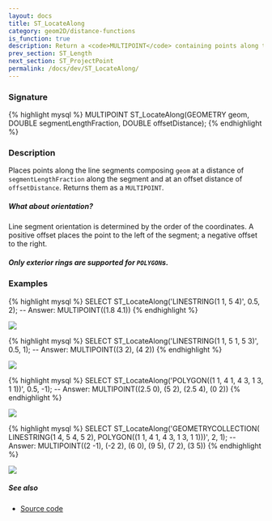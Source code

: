 ```yaml
---
layout: docs
title: ST_LocateAlong
category: geom2D/distance-functions
is_function: true
description: Return a <code>MULTIPOINT</code> containing points along the line segments of a Geometry at a given segment length fraction and offset distance
prev_section: ST_Length
next_section: ST_ProjectPoint
permalink: /docs/dev/ST_LocateAlong/
---
```


### Signature

{% highlight mysql %}
MULTIPOINT ST_LocateAlong(GEOMETRY geom,
                          DOUBLE segmentLengthFraction,
                          DOUBLE offsetDistance);
{% endhighlight %}

### Description

Places points along the line segments composing `geom` at a distance of
`segmentLengthFraction` along the segment and at an offset distance of
`offsetDistance`. Returns them as a `MULTIPOINT`.

<div class="note">
  <h5>What about orientation?</h5>
  <p>Line segment orientation is determined by the order of the coordinates. A
  positive offset places the point to the left of the segment; a negative
  offset to the right.</p>
</div>

<div class="note warning">
  <h5>Only exterior rings are supported for <code>POLYGON</code>s.</h5>
</div>

### Examples

{% highlight mysql %}
SELECT ST_LocateAlong('LINESTRING(1 1, 5 4)', 0.5, 2);
-- Answer: MULTIPOINT((1.8 4.1))
{% endhighlight %}

<img class="displayed" src="../ST_LocateAlong_0.png"/>

{% highlight mysql %}
SELECT ST_LocateAlong('LINESTRING(1 1, 5 1, 5 3)', 0.5, 1);
-- Answer: MULTIPOINT((3 2), (4 2))
{% endhighlight %}

<img class="displayed" src="../ST_LocateAlong_1.png"/>

{% highlight mysql %}
SELECT ST_LocateAlong('POLYGON((1 1, 4 1, 4 3, 1 3, 1 1))', 0.5, -1);
-- Answer: MULTIPOINT((2.5 0), (5 2), (2.5 4), (0 2))
{% endhighlight %}

<img class="displayed" src="../ST_LocateAlong_2.png"/>

{% highlight mysql %}
SELECT ST_LocateAlong('GEOMETRYCOLLECTION(
                           LINESTRING(1 4, 5 4, 5 2),
                           POLYGON((1 1, 4 1, 4 3, 1 3, 1 1)))',
                      2, 1);
-- Answer: MULTIPOINT((2 -1), (-2 2), (6 0), (9 5), (7 2), (3 5))
{% endhighlight %}

<img class="displayed" src="../ST_LocateAlong_3.png"/>

##### See also

* <a href="https://github.com/irstv/H2GIS/blob/master/h2spatial-ext/src/main/java/org/h2gis/h2spatialext/function/spatial/distance/ST_LocateAlong.java" target="_blank">Source code</a>
